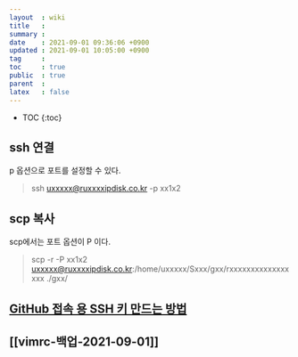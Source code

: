 ```yaml
---
layout  : wiki
title   : 
summary : 
date    : 2021-09-01 09:36:06 +0900
updated : 2021-09-01 10:05:00 +0900
tag     : 
toc     : true
public  : true
parent  : 
latex   : false
---
```

* TOC
{:toc}

## ssh 연결 

p 옵션으로 포트를 설정할 수 있다.

> ssh uxxxxx@ruxxxxipdisk.co.kr -p xx1x2

## scp 복사

scp에서는 포트 옵션이 P 이다.

> scp -r -P xx1x2 uxxxxx@ruxxxxipdisk.co.kr:/home/uxxxxx/Sxxx/gxx/rxxxxxxxxxxxxxxxxx ./gxx/

## [GitHub 접속 용 SSH 키 만드는 방법](https://www.lainyzine.com/ko/article/creating-ssh-key-for-github/)


## [[vimrc-백업-2021-09-01]]
